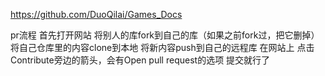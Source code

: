 https://github.com/DuoQilai/Games_Docs


pr流程
首先打开网站
将别人的库fork到自己的库（如果之前fork过，把它删掉）
将自己仓库里的内容clone到本地
将新内容push到自己的远程库
在网站上
点击Contribute旁边的箭头，会有Open pull request的选项
提交就行了